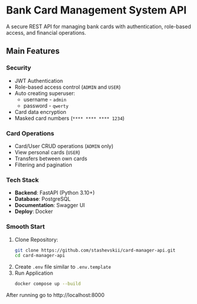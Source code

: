 # Bank Card Management System API

A secure REST API for managing bank cards with authentication, role-based access, and financial operations.

## Main Features

### Security
- JWT Authentication
- Role-based access control (`ADMIN` and `USER`)
- Auto creating superuser:
  - username - `admin`
  - password - `qwerty`
- Card data encryption
- Masked card numbers (`**** **** **** 1234`)

### Card Operations
- Card/User CRUD operations (`ADMIN` only)
- View personal cards (`USER`)
- Transfers between own cards
- Filtering and pagination

### Tech Stack
- **Backend**: FastAPI (Python 3.10+)
- **Database**: PostgreSQL
- **Documentation**: Swagger UI
- **Deploy**: Docker

### Smooth Start
1. Clone Repository:
   ```bash
   git clone https://github.com/stashevskii/card-manager-api.git
   cd card-manager-api
2. Create `.env` file similar to `.env.template`
3. Run Application
   ```bash
   docker compose up --build
After running go to http://localhost:8000
